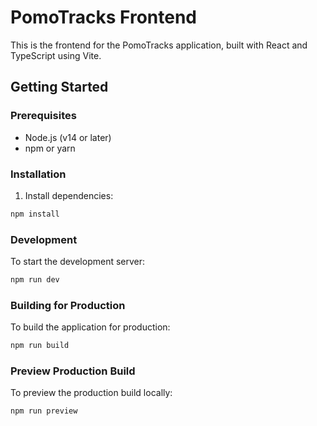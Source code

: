 # PomoTracks Frontend

This is the frontend for the PomoTracks application, built with React and TypeScript using Vite.

## Getting Started

### Prerequisites

- Node.js (v14 or later)
- npm or yarn

### Installation

1. Install dependencies:
```bash
npm install
```

### Development

To start the development server:
```bash
npm run dev
```

### Building for Production

To build the application for production:
```bash
npm run build
```

### Preview Production Build

To preview the production build locally:
```bash
npm run preview
``` 